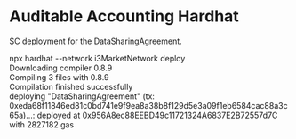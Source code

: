 # Auditable Accounting Hardhat

SC deployment for the DataSharingAgreement.

npx hardhat --network i3MarketNetwork deploy  
Downloading compiler 0.8.9  
Compiling 3 files with 0.8.9  
Compilation finished successfully  
deploying "DataSharingAgreement" (tx: 0xeda68f11846ed81c0bd741e9f9ea8a38b8f129d5e3a09f1eb6584cac88a3c65a)...: deployed at 0x956A8ec88EEBD49c11721324A6837E2B72557d7C with 2827182 gas    
